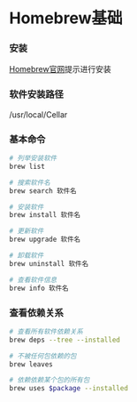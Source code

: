 # Homebrew基础


### 安装

[Homebrew官网](https://brew.sh/)提示进行安装


### 软件安装路径

/usr/local/Cellar


### 基本命令

```bash
# 列举安装软件
brew list

# 搜索软件名
brew search 软件名

# 安装软件
brew install 软件名

# 更新软件
brew upgrade 软件名

# 卸载软件
brew uninstall 软件名

# 查看软件信息
brew info 软件名
```


### 查看依赖关系

```bash
# 查看所有软件依赖关系
brew deps --tree --installed

# 不被任何包依赖的包
brew leaves

# 依赖依赖某个包的所有包
brew uses $package --installed
```
